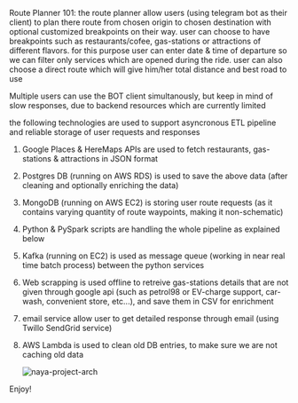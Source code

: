 Route Planner 101:
the route planner allow users (using telegram bot as their client) to plan there route from chosen origin to chosen destination with optional customized breakpoints on their way.
user can choose to have breakpoints such as restaurants/cofee, gas-stations or attractions of different flavors. for this purpose user can enter date & time of departure so we can filter only services which are opened during the ride.
user can also choose a direct route which will give him/her total distance and best road to use

Multiple users can use the BOT client simultanously, but keep in mind of slow responses, due to backend resources which are currently limited

the following technologies are used to support asyncronous ETL pipeline and reliable storage of user requests and responses
1. Google Places & HereMaps APIs are used to fetch restaurants, gas-stations & attractions in JSON format
2. Postgres DB (running on AWS RDS) is used to save the above data (after cleaning and optionally enriching the data)
3. MongoDB (running on AWS EC2) is storing user route requests (as it contains varying quantity of route waypoints, making it non-schematic)
4. Python & PySpark scripts are handling the whole pipeline as explained below
5. Kafka (running on EC2) is used as message queue (working in near real time batch process) between the python services
6. Web scrapping is used offline to retreive gas-stations details that are not given through google api (such as petrol98 or EV-charge support, car-wash, convenient store, etc...), and save them in CSV for enrichment
7. email service allow user to get detailed response through email (using Twillo SendGrid service)
8. AWS Lambda is used to clean old DB entries, to make sure we are not caching old data

   ![naya-project-arch](https://github.com/user-attachments/assets/7373aea7-a837-432f-9d26-fb2376f1e49b)


Enjoy!
